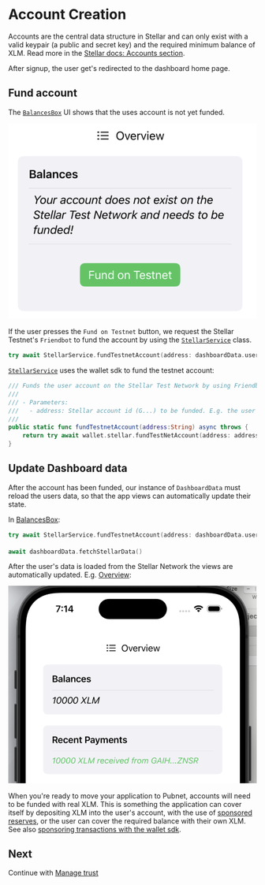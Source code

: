 # Account Creation

Accounts are the central data structure in Stellar and can only exist with a valid keypair (a public and secret key) and the required minimum balance of XLM.
Read more in the [Stellar docs: Accounts section](https://developers.stellar.org/docs/learn/fundamentals/stellar-data-structures/accounts).

After signup, the user get's redirected to the dashboard home page.

## Fund account

The [`BalancesBox`](https://github.com/Soneso/SwiftBasicPay/blob/main/SwiftBasicPay/View/BalancesBox.swift) UI shows that the uses account is not yet funded.

![account not funded](./img/account_creation/account_not_funded.png)

If the user presses the `Fund on Testnet` button, we request the Stellar Testnet's `Friendbot` to fund the account by using the [`StellarService`](https://github.com/Soneso/SwiftBasicPay/blob/main/SwiftBasicPay/services/StellarService.swift) class.

```swift
try await StellarService.fundTestnetAccount(address: dashboardData.userAddress)
```

[`StellarService`](https://github.com/Soneso/SwiftBasicPay/blob/main/SwiftBasicPay/services/StellarService.swift) uses the wallet sdk to fund the testnet account:

```swift
/// Funds the user account on the Stellar Test Network by using Friendbot.
///
/// - Parameters:
///   - address: Stellar account id (G...) to be funded. E.g. the user's stellar account id
///
public static func fundTestnetAccount(address:String) async throws {
    return try await wallet.stellar.fundTestNetAccount(address: address)
}
```

## Update Dashboard data

After the account has been funded, our instance of `DashboardData` must reload the users data, so that the app views can automatically update their state. 

In [BalancesBox](https://github.com/Soneso/SwiftBasicPay/blob/main/SwiftBasicPay/View/BalancesBox.swift):

```swift
try await StellarService.fundTestnetAccount(address: dashboardData.userAddress)

await dashboardData.fetchStellarData()
```

After the user's data is loaded from the Stellar Network the views are automatically updated. E.g. [Overview](https://github.com/Soneso/SwiftBasicPay/blob/main/SwiftBasicPay/View/Overview.swift):

![account funded](./img/account_creation/account_funded.png)

When you're ready to move your application to Pubnet, accounts will need to be funded with real XLM. This is something the application can cover itself by depositing XLM into the user's account, with the use of [sponsored reserves](https://developers.stellar.org/docs/learn/encyclopedia/transactions-specialized/sponsored-reserves), or the user can cover the required balance with their own XLM. See also [sponsoring transactions with the wallet sdk](https://developers.stellar.org/docs/building-apps/wallet/stellar#sponsoring-transactions).


## Next

Continue with [Manage trust](manage_trust.md)
